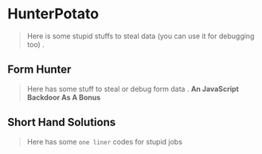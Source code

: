 # HunterPotato
> Here is some stupid stuffs to steal data (you can use it for debugging too) .

## Form Hunter 
> Here has  some stuff to steal or debug form data . **An JavaScript Backdoor As A Bonus**

## Short Hand Solutions
> Here has some `one liner` codes for stupid jobs 